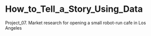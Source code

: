 # How_to_Tell_a_Story_Using_Data
Project_07. Market research for opening a small robot-run cafe in Los Angeles
